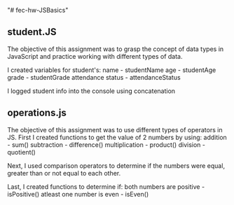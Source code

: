 "# fec-hw-JSBasics" 

student.JS
---------------------
The objective of this assignment was to grasp the concept of data types in 
JavaScript and practice working with different types of data.

I created variables for student's:
name - studentName
age - studentAge
grade - studentGrade
attendance status - attendanceStatus

I logged student info into the console using concatenation


operations.js
---------------------
The objective of this assignment was to use different types of operators in JS.
First I created functions to get the value of 2 numbers by using:
addition - sum()
subtraction - difference()
multiplication - product()
division - quotient()

Next, I used comparison operators to determine if the numbers were equal, 
greater than or not equal to each other.

Last, I created functions to determine if:
both numbers are positive - isPositive()
atleast one number is even - isEven()